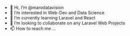 - 👋 Hi, I’m @marodatavision
- 👀 I’m interested in Web-Dev and Data Science
- 🌱 I’m currently learning Laravel and React
- 💞️ I’m looking to collaborate on any Laravel Web Projects
- 📫 How to reach me ...

<!---
marodatavision/marodatavision is a ✨ special ✨ repository because its `README.md` (this file) appears on your GitHub profile.
You can click the Preview link to take a look at your changes.
--->
